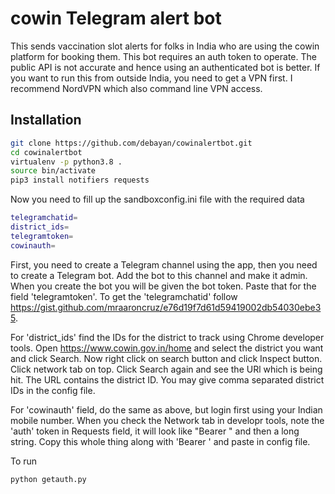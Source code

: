 # cowin Telegram alert bot

This sends vaccination slot alerts for folks in India who are using the cowin platform for booking them. This bot requires an auth token to operate. The public API is not accurate and hence using an authenticated bot is better. If you want to run this from outside India, you need to get a VPN first. I recommend NordVPN which also command line VPN access.

## Installation

```sh
git clone https://github.com/debayan/cowinalertbot.git
cd cowinalertbot
virtualenv -p python3.8 .
source bin/activate
pip3 install notifiers requests

```

Now you need to fill up the sandboxconfig.ini file with the required data

```sh
telegramchatid=
district_ids=
telegramtoken=
cowinauth=
```

First, you need to create a Telegram channel using the app, then you need to create a Telegram bot. Add the bot to this channel and make it admin. When you create the bot you will be given the bot token. Paste that for the field 'telegramtoken'.  To get the 'telegramchatid' follow https://gist.github.com/mraaroncruz/e76d19f7d61d59419002db54030ebe35.

For 'district_ids' find the IDs for the district to track using Chrome developer tools. Open https://www.cowin.gov.in/home and select the district you want and click Search. Now right click on search button and click Inspect button. Click network tab on top. Click Search again and see the URl which is being hit. The URL contains the district ID. You may give comma separated district IDs in the config file.

For 'cowinauth' field, do the same as above, but login first using your Indian mobile number. When you check the Network tab in developr tools, note the 'auth' token in Requests field, it will look like  "Bearer " and then a long string. Copy this whole thing along with 'Bearer ' and paste in config file.

To run

```sh
python getauth.py
```
